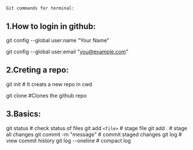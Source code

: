 # 
    Git commands for terminal:

## 1.How to login in github:

git config --global user.name "Your Name"

git config --global user.email "you@example.com"

## 2.Creting a repo:

git init # It creats a new repo in cwd

git clone #Clones the github repo

## 3.Basics:

git status                  # check status of files
git add `<file>`              # stage file
git add .                   # stage all changes
git commit -m "message"     # commit staged changes
git log                     # view commit history
git log --oneline           # compact log
